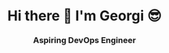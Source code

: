<h1 align='center'>
  Hi there 👋 I'm Georgi 😎
</h1>

<h3 align='center'>
  Aspiring DevOps Engineer
</h3>

##
